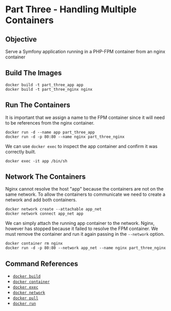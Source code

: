 # Part Three - Handling Multiple Containers

## Objective

Serve a Symfony application running in a PHP-FPM container from an nginx container

## Build The Images

    docker build -t part_three_app app
    docker build -t part_three_nginx nginx

## Run The Containers

It is important that we assign a name to the FPM container since it will need to be references from the nginx container.

    docker run -d --name app part_three_app
    docker run -d -p 80:80 --name nginx part_three_nginx

We can use `docker exec` to inspect the app container and confirm it was correctly built.

    docker exec -it app /bin/sh

## Network The Containers

Nginx cannot resolve the host "app" because the containers are not on the same network. To allow the containers to
communicate we need to create a network and add both containers.

    docker network create --attachable app_net
    docker network connect app_net app

We can simply attach the running app container to the network. Nginx, however has stopped because it failed to resolve
the FPM container. We must remove the container and run it again passing in the `--network` option.

    docker container rm nginx
    docker run -d -p 80:80 --network app_net --name nginx part_three_nginx



## Command References
- [`docker build`](https://docs.docker.com/engine/reference/commandline/build/)
- [`docker container`](https://docs.docker.com/engine/reference/commandline/conainer/)
- [`docker exec`](https://docs.docker.com/engine/reference/commandline/exec/)
- [`docker network`](https://docs.docker.com/engine/reference/commandline/network/)
- [`docker pull`](https://docs.docker.com/engine/reference/commandline/pull/)
- [`docker run`](https://docs.docker.com/engine/reference/commandline/run/)